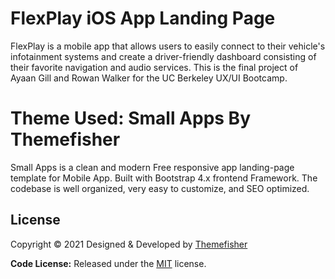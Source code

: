 # FlexPlay iOS App Landing Page
FlexPlay is a mobile app that allows users to easily connect to their vehicle's infotainment systems and create a driver-friendly dashboard consisting of their favorite navigation and audio services. This is the final project of Ayaan Gill and Rowan Walker for the UC Berkeley UX/UI Bootcamp.

# Theme Used: Small Apps By Themefisher
Small Apps is a clean and modern Free responsive app landing-page template for Mobile App. Built with Bootstrap 4.x frontend Framework. The codebase is well organized, very easy to customize, and SEO optimized.

<!-- licence -->
## License
Copyright &copy; 2021 Designed & Developed by [Themefisher](https://themefisher.com)

**Code License:** Released under the [MIT](https://github.com/themefisher/Small-Apps-Bootstrap-App-Landing-Template/blob/master/LICENSE) license.
